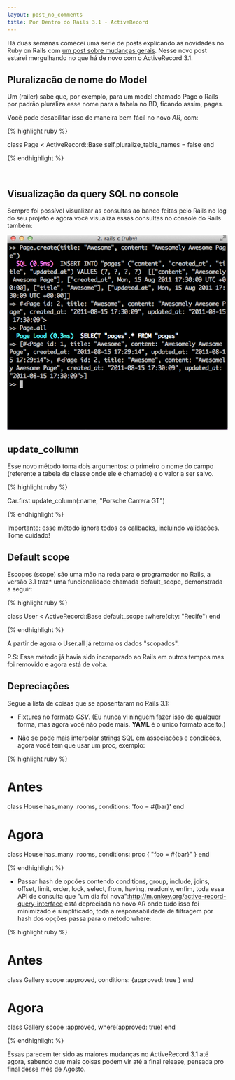```yaml
---
layout: post_no_comments
title: Por Dentro do Rails 3.1 - ActiveRecord
---
```


<span class="drops">H</span>á duas semanas comecei uma série de posts explicando as novidades no Ruby on Rails com [um post sobre mudanças gerais]. Nesse novo post estarei mergulhando no que há de novo com o ActiveRecord 3.1.

Pluralizacão de nome do Model
-----------------------------

Um (railer) sabe que, por exemplo, para um model chamado Page o Rails por padrão pluraliza esse nome para a tabela no BD, ficando assim, pages.

Você pode desabilitar isso de maneira bem fácil no novo _AR_, com:

{% highlight ruby %}

class Page < ActiveRecord::Base
  self.pluralize_table_names = false
end

{% endhighlight %}

<br/>

Visualização da query SQL no console
------------------------------------


Sempre foi possível visualizar as consultas ao banco feitas pelo Rails no log do seu projeto e agora você visualiza essas consultas no console do Rails também:

![Visualização da query SQL no console](/public/images/rails_console.png "Visualização da query SQL no console")

update_collumn
--------------


Esse novo método toma dois argumentos: o primeiro o nome do campo (referente a tabela da classe onde ele é chamado) e o valor a ser salvo.

{% highlight ruby %}

Car.first.update_column(:name, "Porsche Carrera GT")

{% endhighlight %}

Importante: esse método ignora todos os callbacks, incluindo validacões. Tome cuidado!


Default scope
-------------

Escopos (<span class="small_code">scope</span>) são uma mão na roda para o programador no Rails, a versão 3.1 traz* uma funcionalidade chamada <span class="small_code">default_scope</span>, demonstrada a seguir:

{% highlight ruby %}

class User < ActiveRecord::Base
  default_scope :where(city: "Recife")
end

{% endhighlight %}

A partir de agora o <span class="small_code">User.all</span> já retorna os dados "scopados".

P.S: Esse método já havia sido incorporado ao Rails em outros tempos mas foi removido e agora está de volta.


Depreciações
------------

Segue a lista de coisas que se aposentaram no Rails 3.1:

* Fixtures no formato _CSV_. (Eu nunca vi ninguém fazer isso de qualquer forma, mas agora você não pode mais. **YAML** é o único formato aceito.)

* Não se pode mais interpolar strings SQL em associacões e condicões, agora você tem que usar um <span class="small_code">proc</span>, exemplo:

{% highlight ruby %}

# Antes

class House
  has_many :rooms, conditions: 'foo = #{bar}'
end

# Agora

class House
  has_many :rooms, conditions: proc { "foo = #{bar}" }
end

{% endhighlight %}

* Passar hash de opcões contendo <span class="small_code">conditions</span>, <span class="small_code">group</span>, <span class="small_code">include</span>, <span class="small_code">joins</span>, <span class="small_code">offset</span>, <span class="small_code">limit</span>, <span class="small_code">order</span>, <span class="small_code">lock</span>, <span class="small_code">select</span>, <span class="small_code">from</span>, <span class="small_code">having</span>, <span class="small_code">readonly</span>, enfim, toda essa API de consulta que "um dia foi nova":http://m.onkey.org/active-record-query-interface está depreciada no novo AR onde tudo isso foi minimizado e simplificado, toda a responsabilidade de filtragem por hash dos opções passa para o método <span class="small_code">where</span>:

{% highlight ruby %}

# Antes
class Gallery
  scope :approved, conditions: {approved: true }
end

# Agora
class Gallery
  scope :approved, where(approved: true)
end

{% endhighlight %}

Essas parecem ter sido as maiores mudanças no ActiveRecord 3.1 até agora, sabendo que mais coisas podem vir até a final release, pensada pro final desse mês de Agosto.


[um post sobre mudanças gerais]: /por-dentro-rails-31-gerais/
[feed do blog]: http://www.rodrigoalvesvieira.com/atom.xml